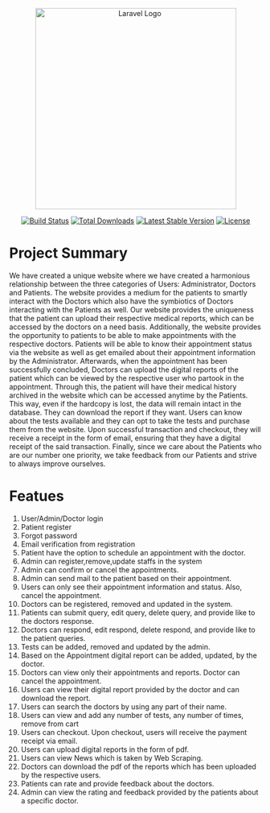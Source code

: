 <p align="center"><a href="https://laravel.com" target="_blank"><img src="https://raw.githubusercontent.com/laravel/art/master/logo-lockup/5%20SVG/2%20CMYK/1%20Full%20Color/laravel-logolockup-cmyk-red.svg" width="400" alt="Laravel Logo"></a></p>

<p align="center">
<a href="https://github.com/laravel/framework/actions"><img src="https://github.com/laravel/framework/workflows/tests/badge.svg" alt="Build Status"></a>
<a href="https://packagist.org/packages/laravel/framework"><img src="https://img.shields.io/packagist/dt/laravel/framework" alt="Total Downloads"></a>
<a href="https://packagist.org/packages/laravel/framework"><img src="https://img.shields.io/packagist/v/laravel/framework" alt="Latest Stable Version"></a>
<a href="https://packagist.org/packages/laravel/framework"><img src="https://img.shields.io/packagist/l/laravel/framework" alt="License"></a>
</p>

# Project Summary
We have created a unique website where we have created a harmonious relationship between the three categories of Users: Administrator, Doctors and Patients.
The website provides a medium for the patients to smartly interact with the Doctors which also have the symbiotics of Doctors interacting with the Patients as well. Our website provides the uniqueness that the patient can upload their respective medical reports, which can be accessed by the doctors on a need basis. Additionally, the website provides the opportunity to patients to be able to make appointments with the respective doctors. Patients will be able to know their appointment status via the website as well as get emailed about their appointment information by the Administrator. Afterwards, when the appointment has been successfully concluded, Doctors can upload the digital reports of the patient which can be viewed by the respective user who partook in the appointment. Through this, the patient will have their medical history archived in the website which can be accessed anytime by the Patients. This way, even if the hardcopy is lost, the data will remain intact in the database. They can download the report if they want. Users can know about the tests available and they can opt to take the tests and purchase them from the website. Upon successful transaction and checkout, they will receive a receipt in the form of email, ensuring that they have a digital receipt of the said transaction. Finally, since we care about the Patients who are our number one priority, we take feedback from our Patients and strive to always improve ourselves.


# Featues
1. User/Admin/Doctor login
2. Patient register
3. Forgot password
4. Email verification from registration
5. Patient have the option to schedule an appointment with the doctor.
6. Admin can register,remove,update staffs in the system
7. Admin can confirm or cancel the appointments.
8. Admin can send mail to the patient based on their appointment.
9. Users can only see their appointment information and status. Also, cancel the appointment.
10. Doctors can be registered, removed and updated in the system.
11. Patients can submit query, edit query, delete query, and provide like to the doctors response.
12. Doctors can respond, edit respond, delete respond, and provide like to the patient queries.
13. Tests can be added, removed and updated by the admin.
14. Based on the Appointment digital report can be added, updated, by the doctor.
15. Doctors can view only their appointments and reports. Doctor can cancel the appointment.
16. Users can view their digital report provided by the doctor and can download the report.
17. Users can search the doctors by using any part of their name.
18. Users can view and add any number of tests, any number of times, remove from cart
19. Users can checkout. Upon checkout, users will receive the payment receipt via email.
20. Users can upload digital reports in the form of pdf.
21. Users can view News which is taken by Web Scraping.
22. Doctors can download the pdf of the reports which has been uploaded by the respective users.
23. Patients can rate and provide feedback about the doctors.
24. Admin can view the rating and feedback provided by the patients about a specific doctor.
